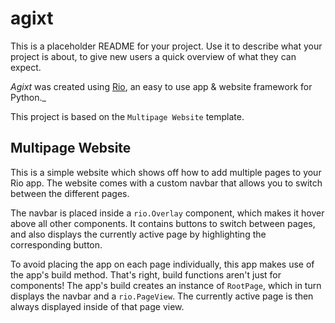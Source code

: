 # agixt

This is a placeholder README for your project. Use it to describe what your
project is about, to give new users a quick overview of what they can expect.

_Agixt_ was created using [Rio](http://rio.dev/), an easy to
use app & website framework for Python._

This project is based on the `Multipage Website` template.

## Multipage Website

This is a simple website which shows off how to add multiple pages to your Rio
app. The website comes with a custom navbar that allows you to switch between
the different pages.

The navbar is placed inside a `rio.Overlay` component, which makes it hover
above all other components. It contains buttons to switch between pages, and
also displays the currently active page by highlighting the corresponding
button.

To avoid placing the app on each page individually, this app makes use of the
app's build method. That's right, build functions aren't just for components!
The app's build creates an instance of `RootPage`, which in turn displays the
navbar and a `rio.PageView`. The currently active page is then always displayed
inside of that page view.
